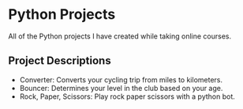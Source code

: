# Python Projects

All of the Python projects I have created while taking online courses.

## Project Descriptions

- Converter: Converts your cycling trip from miles to kilometers.
- Bouncer: Determines your level in the club based on your age.
- Rock, Paper, Scissors: Play rock paper scissors with a python bot.
